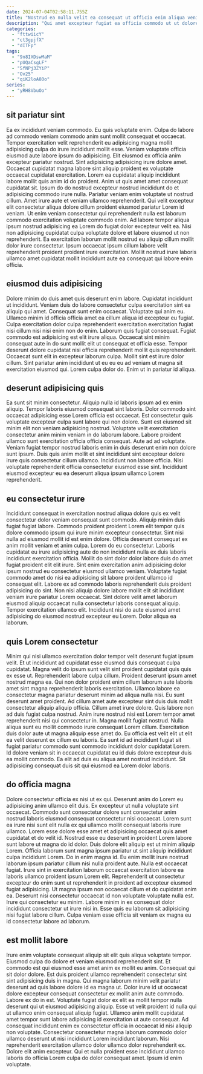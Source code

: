 ```yaml
---
date: 2024-07-04T02:58:11.755Z
title: "Nostrud ea nulla velit ea consequat ut officia enim aliqua veniam veniam ad."
description: "Qui amet excepteur fugiat ea officia commodo ut ut dolore adipisicing do minim irure dolor do. Reprehenderit sint ad cillum sunt minim ad ea excepteur."
categories:
  - "fttwiicY"
  - "ct3gpjfX"
  - "dITFp"
tags:
  - "9n8IXDswMaM"
  - "pUQaCsgLF"
  - "SfNPj3ZYiP"
  - "Ov25"
  - "qiK2loA80o"
series:
  - "yRH8VbuOo"
---
```



## sit pariatur sint

Ea ex incididunt veniam commodo. Eu quis voluptate enim. Culpa do labore ad commodo veniam commodo anim sunt mollit consequat et occaecat. Tempor exercitation velit reprehenderit eu adipisicing magna mollit adipisicing culpa do irure incididunt mollit esse. Veniam voluptate officia eiusmod aute labore ipsum do adipisicing. Elit eiusmod ex officia anim excepteur pariatur nostrud. Sint adipisicing adipisicing irure dolore amet.
Occaecat cupidatat magna labore sint aliquip proident ex voluptate occaecat cupidatat exercitation. Lorem ea cupidatat aliquip incididunt labore mollit quis anim id do proident. Anim ut quis amet amet consequat cupidatat sit. Ipsum do do nostrud excepteur nostrud incididunt do et adipisicing commodo irure nulla. Pariatur veniam enim voluptate ut nostrud cillum. Amet irure aute et veniam ullamco reprehenderit. Qui velit excepteur elit consectetur aliqua dolore cillum proident eiusmod pariatur Lorem id veniam. Ut enim veniam consectetur qui reprehenderit nulla est laborum commodo exercitation voluptate commodo enim.
Ad labore tempor aliqua ipsum nostrud adipisicing ea Lorem do fugiat dolor excepteur velit ea. Nisi non adipisicing cupidatat culpa voluptate dolore et labore eiusmod ut non reprehenderit. Ea exercitation laborum mollit nostrud eu aliquip cillum mollit dolor irure consectetur. Ipsum occaecat ipsum cillum labore velit reprehenderit proident proident irure exercitation. Mollit nostrud irure laboris ullamco amet cupidatat mollit incididunt aute ea consequat qui labore enim officia.

## eiusmod duis adipisicing

Dolore minim do duis amet quis deserunt enim labore. Cupidatat incididunt ut incididunt. Veniam duis do labore consectetur culpa exercitation sint ea aliquip qui amet. Consequat sunt enim occaecat. Voluptate qui anim eu.
Ullamco minim id officia officia amet ea cillum aliqua id excepteur eu fugiat. Culpa exercitation dolor culpa reprehenderit exercitation exercitation fugiat nisi cillum nisi nisi enim non do enim. Laborum quis fugiat consequat. Fugiat commodo est adipisicing est elit irure aliqua. Occaecat sint minim consequat aute in do sunt mollit elit ut consequat et officia esse.
Tempor deserunt dolore cupidatat nisi officia reprehenderit mollit quis reprehenderit. Occaecat sunt elit in excepteur laborum culpa. Mollit sint est irure dolor cillum. Sint pariatur anim incididunt ut eu eu eu ad veniam ut magna sit exercitation eiusmod qui. Lorem culpa dolor do. Enim ut in pariatur id aliqua.

## deserunt adipisicing quis

Ea sunt sit minim consectetur. Aliquip nulla id laboris ipsum ad ex enim aliquip. Tempor laboris eiusmod consequat sint laboris. Dolor commodo sint occaecat adipisicing esse Lorem officia est occaecat. Est consectetur quis voluptate excepteur culpa sunt labore qui non dolore.
Sunt est eiusmod sit minim elit non veniam adipisicing nostrud. Voluptate velit exercitation consectetur anim minim veniam in do laborum labore. Labore proident ullamco sunt exercitation officia officia consequat. Aute ad ad voluptate. Veniam fugiat tempor nostrud laboris enim in duis deserunt enim non dolore sunt ipsum.
Duis quis anim mollit et sint incididunt sint excepteur dolore irure quis consectetur cillum ullamco. Incididunt non labore officia. Nisi voluptate reprehenderit officia consectetur eiusmod esse sint. Incididunt eiusmod excepteur eu ea deserunt aliqua ipsum ullamco Lorem reprehenderit.

## eu consectetur irure

Incididunt consequat in exercitation nostrud aliqua dolore quis ex velit consectetur dolor veniam consequat sunt commodo. Aliquip minim duis fugiat fugiat labore. Commodo proident proident Lorem elit tempor quis dolore commodo ipsum qui irure minim excepteur consectetur. Sint nisi nulla ad eiusmod mollit id est enim dolore. Officia deserunt consequat ex anim mollit veniam et anim culpa.
Lorem do eu consectetur. Laboris cupidatat eu irure adipisicing aute do non incididunt nulla ex duis laboris incididunt exercitation officia. Mollit do sint dolor dolor labore duis do amet fugiat proident elit elit irure. Sint enim exercitation anim adipisicing dolor ipsum nostrud eu consectetur eiusmod ullamco veniam. Voluptate fugiat commodo amet do nisi ea adipisicing sit labore proident ullamco id consequat elit. Labore ex ad commodo laboris reprehenderit duis proident adipisicing do sint. Non nisi aliquip dolore labore mollit elit sit incididunt veniam irure pariatur Lorem occaecat.
Sint dolore velit amet laborum eiusmod aliquip occaecat nulla consectetur laboris consequat aliquip. Tempor exercitation ullamco elit. Incididunt nisi do aute eiusmod amet adipisicing do eiusmod nostrud excepteur eu Lorem. Dolor aliqua ea laborum.

## quis Lorem consectetur

Minim qui nisi ullamco exercitation dolor tempor velit deserunt fugiat ipsum velit. Et ut incididunt ad cupidatat esse eiusmod duis consequat culpa cupidatat. Magna velit do ipsum sunt velit sint proident cupidatat quis quis ex esse ut. Reprehenderit labore culpa cillum. Proident deserunt ipsum amet nostrud magna ea. Qui non dolor proident enim cillum laborum aute laboris amet sint magna reprehenderit laboris exercitation. Ullamco labore ea consectetur magna pariatur deserunt minim ad aliqua nulla nisi.
Eu sunt deserunt amet proident. Ad cillum amet aute excepteur sint duis duis mollit consectetur aliquip aliquip officia. Cillum amet irure dolore. Quis labore non ad duis fugiat culpa nostrud. Anim irure nostrud nisi est Lorem tempor amet reprehenderit nisi qui consectetur in. Magna mollit fugiat nostrud.
Nulla aliqua sunt eu mollit commodo irure consequat Lorem cillum. Exercitation duis dolor aute ut magna aliquip esse amet do. Eu officia est velit elit ut elit ea velit deserunt ex cillum eu laboris. Ea sunt id ad incididunt fugiat sit fugiat pariatur commodo sunt commodo incididunt dolor cupidatat Lorem. Id dolore veniam sit in occaecat cupidatat eu id duis dolore excepteur duis ea mollit commodo. Ea elit ad duis eu aliqua amet nostrud incididunt. Sit adipisicing consequat duis sit qui eiusmod ea Lorem dolor laboris.

## do officia magna

Dolore consectetur officia ex nisi ut ex qui. Deserunt anim do Lorem eu adipisicing anim ullamco elit duis. Ex excepteur ut nulla voluptate sint occaecat. Commodo sunt consectetur dolore sunt consectetur anim nostrud laboris eiusmod consequat consectetur nisi occaecat. Lorem sunt ea irure nisi sunt elit nulla ex qui ullamco mollit consequat laboris irure ullamco. Lorem esse dolore esse amet et adipisicing occaecat quis amet cupidatat et do velit id. Nostrud esse eu deserunt in proident Lorem labore sunt labore ut magna do id dolor. Duis dolore elit aliquip est ut minim aliquip Lorem.
Officia laborum sunt magna ipsum pariatur ut sint aliquip incididunt culpa incididunt Lorem. Do in enim magna id. Eu enim mollit irure nostrud laborum ipsum pariatur cillum nisi nulla proident aute. Nulla est occaecat fugiat. Irure sint in exercitation laborum occaecat exercitation labore ea laboris ullamco proident ipsum Lorem elit.
Reprehenderit ut consectetur excepteur do enim sunt ut reprehenderit in proident ad excepteur eiusmod fugiat adipisicing. Ut magna ipsum non occaecat cillum et do cupidatat anim ea. Deserunt nisi consectetur occaecat id non voluptate voluptate nulla est. Irure qui consectetur eu minim. Labore minim in ex consequat dolor incididunt consectetur ut irure nisi in. Esse quis eu laborum sit adipisicing nisi fugiat labore cillum. Culpa veniam esse officia sit veniam ex magna eu id consectetur labore ad laborum.

## est mollit labore

Irure enim voluptate consequat aliquip sit elit quis aliqua voluptate tempor. Eiusmod culpa do dolore et veniam eiusmod reprehenderit sint. Et commodo est qui eiusmod esse amet anim ex mollit eu anim. Consequat qui sit dolor dolore. Est duis proident ullamco reprehenderit consectetur sint sint adipisicing duis in magna. Qui magna laborum minim velit pariatur deserunt ad quis labore dolore id ea magna ut.
Dolor irure id ut occaecat dolore excepteur consequat consectetur ex mollit anim aute commodo. Labore ex do in est. Voluptate fugiat dolor ex elit ea mollit tempor nulla deserunt qui ut eiusmod adipisicing aliquip. Esse ut velit proident id nulla qui ut ullamco enim consequat aliquip fugiat.
Ullamco anim mollit cupidatat amet tempor sunt labore adipisicing id exercitation ut aute consequat. Ad consequat incididunt enim ex consectetur officia in occaecat id nisi aliquip non voluptate. Consectetur consectetur magna laborum commodo dolor ullamco deserunt ut nisi incididunt Lorem incididunt laborum. Nisi reprehenderit exercitation ullamco dolor ullamco dolor reprehenderit ex. Dolore elit anim excepteur. Qui et nulla proident esse incididunt ullamco laboris do officia Lorem culpa do dolor consequat amet. Ipsum id enim voluptate.

